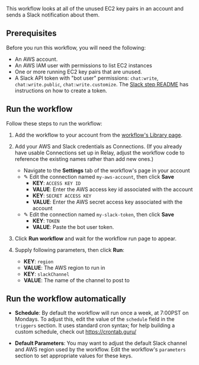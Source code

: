 This workflow looks at all of the unused EC2 key pairs in an account and sends a Slack notification about them.

## Prerequisites

Before you run this workflow, you will need the following:
- An AWS account.
- An AWS IAM user with permissions to list EC2 instances
- One or more running EC2 key pairs that are unused.
- A Slack API token with "bot user" permissions: `chat:write`, `chat:write.public`, `chat:write.customize`. The [Slack step README](https://github.com/relay-integrations/relay-slack/blob/master/steps/message-send/README.md) has instructions on how to create a token.

## Run the workflow

Follow these steps to run the workflow:
1. Add the workflow to your account from the [workflow's Library page](https://relay.sh/workflows/ec2-scan-unused-key-pairs/).

1. Add your AWS and Slack credentials as Connections. (If you already have usable Connections set up in Relay, adjust the workflow code to reference the existing names rather than add new ones.)
   - Navigate to the **Settings** tab of the workflow's page in your account
   - ✎ Edit the connection named `my-aws-account`, then click **Save**
      - **KEY**: `ACCESS KEY ID`
      - **VALUE**: Enter the AWS access key id associated with the account
      - **KEY**: `SECRET ACCESS KEY`
      - **VALUE**: Enter the AWS secret access key associated with the account
   - ✎ Edit the connection named `my-slack-token`, then click **Save**
      - **KEY**: `TOKEN`
      - **VALUE**: Paste the bot user token.

2. Click **Run workflow** and wait for the workflow run page to appear.

3. Supply following parameters, then click **Run**:
   - **KEY**: `region`
   - **VALUE**: The AWS region to run in
   - **KEY**: `slackChannel`
   - **VALUE**: The name of the channel to post to

## Run the workflow automatically

* **Schedule**: By default the workflow will run once a week, at 7:00PST on Mondays. To adjust this, edit the value of the `schedule` field in the `triggers` section. It uses standard cron syntax; for help building a custom schedule, check out https://crontab.guru/

* **Default Parameters**: You may want to adjust the default Slack channel and AWS region used by the workflow. Edit the workflow's `parameters` section to set appropriate values for these keys.